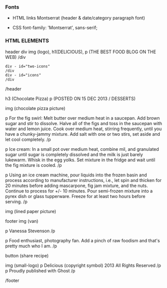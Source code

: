 ### Fonts
* HTML links
Montserrat (header & date/category paragraph font)
<link rel="preconnect" href="https://fonts.googleapis.com">
<link rel="preconnect" href="https://fonts.gstatic.com" crossorigin>
<link href="https://fonts.googleapis.com/css2?family=Montserrat:wght@100&display=swap" rel="stylesheet">

* CSS
font-family: 'Montserrat', sans-serif;

### HTML ELEMENTS

header
    div
        img (logo), 
        h1(DELICIOUS),
        p (THE BEST FOOD BLOG ON THE WEB) 
    /div

    div - id="two-icons"
    /div
    div - id="icons"
    /div
/header

h3 (Chocolate Pizza)
p (POSTED ON 15 DEC 2013 / DESSERTS)

img (chocolate pizza picture)

p
For the fig swirl: Melt butter over medium heat in a saucepan. Add brown sugar and stir to dissolve. Halve all of the figs and toss in the saucepan with water and lemon juice. Cook over medium heat, stirring frequently, until you have a chunky-jammy mixture. Add salt with one or two stirs, set aside and let cool completely.
/p

p Ice cream: In a small pot over medium heat, combine mil, and granulated sugar until sugar is completely dissolved and the milk is just barely lukewarm. Whisk in the egg yolks. Set mixture in the fridge and wait until the fig mixture is cooled.
/p

p Using an ice cream machine, pour liquids into the frozen basin and process according to manufacturer instructions, i.e., let spin and thicken for 20 minutes before adding mascarpone, fig jam mixture, and the nuts. Continue to process for +/- 10 minutes. Pour semi-frozen mixture into a pyrex dish or glass tupperware. Freeze for at least two hours before serving. 
/p

img (lined paper picture)


footer
img (van)

p Vanessa Stevenson
/p

p Food enthusiast, photography fan. Add a pinch of raw foodism and that's pretty much who I am.
/p

button (share recipe)

img (small-logo)
p Delicious (copyright symbol) 2013 All Rights Reserved
/p
p Proudly published with Ghost
/p

/footer